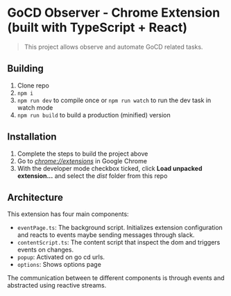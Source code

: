 # GoCD Observer - Chrome Extension (built with TypeScript + React)

> This project allows observe and automate GoCD related tasks.

## Building

1.  Clone repo
2.  `npm i`
3.  `npm run dev` to compile once or `npm run watch` to run the dev task in watch mode
4.  `npm run build` to build a production (minified) version

## Installation

1.  Complete the steps to build the project above
2.  Go to [_chrome://extensions_](chrome://extensions) in Google Chrome
3.  With the developer mode checkbox ticked, click **Load unpacked extension...** and select the _dist_ folder from this repo

## Architecture

This extension has four main components:
- `eventPage.ts`: The background script. Initializes extension configuration and reacts to events maybe sending messages through slack.
- `contentScript.ts`: The content script that inspect the dom and triggers events on changes.
- `popup`: Activated on go cd urls.
- `options`: Shows options page

The communication between te different components is through events and abstracted using reactive streams.
